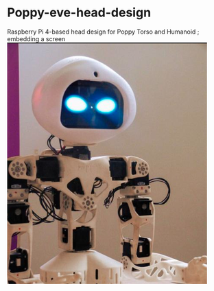 # Poppy-eve-head-design
Raspberry Pi 4-based head design for Poppy Torso and Humanoid ; embedding a screen
![eve_head.png](images/eve_head.png)
